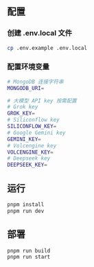 ## 配置

### 创建 .env.local 文件
```bash
cp .env.example .env.local
```

### 配置环境变量

```bash
# MongoDB 连接字符串
MONGODB_URI=

# 大模型 API key 按需配置
# Grok key
GROK_KEY=
# Siliconflow key
SILICONFLOW_KEY=
# Google Gemini key
GEMINI_KEY=
# Volcengine key
VOLCENGINE_KEY=
# Deepseek key
DEEPSEEK_KEY=
```

## 运行

```bash
pnpm install
pnpm run dev
```

## 部署

```bash
pnpm run build
pnpm run start
```
